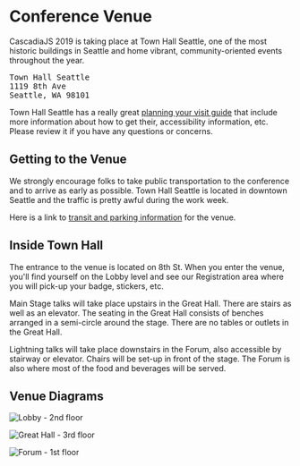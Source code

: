 # Conference Venue

CascadiaJS 2019 is taking place at Town Hall Seattle, one of the most historic buildings in Seattle and home vibrant, community-oriented events throughout the year.

<pre>Town Hall Seattle
1119 8th Ave
Seattle, WA 98101</pre>

Town Hall Seattle has a really great [planning your visit guide](https://townhallseattle.org/plan-your-visit/) that include more information about how to get their, accessibility information, etc. Please review it if you have any questions or concerns.

## Getting to the Venue

We strongly encourage folks to take public transportation to the conference and to arrive as early as possible. Town Hall Seattle is located in downtown Seattle and the traffic is pretty awful during the work week. 

Here is a link to [transit and parking information](https://townhallseattle.org/plan-your-visit/location-directions-parking/) for the venue.

## Inside Town Hall

The entrance to the venue is located on 8th St. When you enter the venue, you'll find yourself on the Lobby level and see our Registration area where you will pick-up your badge, stickers, etc.

Main Stage talks will take place upstairs in the Great Hall. There are stairs as well as an elevator. The seating in the Great Hall consists of benches arranged in a semi-circle around the stage. There are no tables or outlets in the Great Hall.

Lightning talks will take place downstairs in the Forum, also accessible by stairway or elevator. Chairs will be set-up in front of the stage. The Forum is also where most of the food and beverages will be served.

## Venue Diagrams

![Lobby - 2nd floor](${STATIC}/images/lobby.png)

![Great Hall - 3rd floor](${STATIC}/images/great-hall.png)

![Forum - 1st floor](${STATIC}/images/forum.png)

